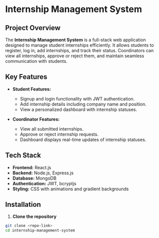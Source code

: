 # Internship Management System

## Project Overview
The **Internship Management System** is a full-stack web application designed to manage student internships efficiently. It allows students to register, log in, add internships, and track their status. Coordinators can view all internships, approve or reject them, and maintain seamless communication with students.

## Key Features
- **Student Features:**
  - Signup and login functionality with JWT authentication.
  - Add internship details including company name and position.
  - View a personalized dashboard with internship statuses.

- **Coordinator Features:**
  - View all submitted internships.
  - Approve or reject internship requests.
  - Dashboard displays real-time updates of internship statuses.

## Tech Stack
- **Frontend:** React.js
- **Backend:** Node.js, Express.js
- **Database:** MongoDB
- **Authentication:** JWT, bcryptjs
- **Styling:** CSS with animations and gradient backgrounds

## Installation

1. **Clone the repository**
```bash
git clone <repo-link>
cd internship-management-system
